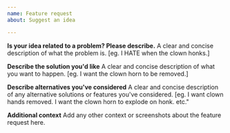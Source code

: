 ```yaml
---
name: Feature request
about: Suggest an idea

---
```


**Is your idea related to a problem? Please describe.**
A clear and concise description of what the problem is. [eg. I HATE when the clown honks.]

**Describe the solution you'd like**
A clear and concise description of what you want to happen. [eg. I want the clown horn to be removed.]

**Describe alternatives you've considered**
A clear and concise description of any alternative solutions or features you've considered. [eg. I want clown hands removed. I want the clown horn to explode on honk. etc."

**Additional context**
Add any other context or screenshots about the feature request here.
